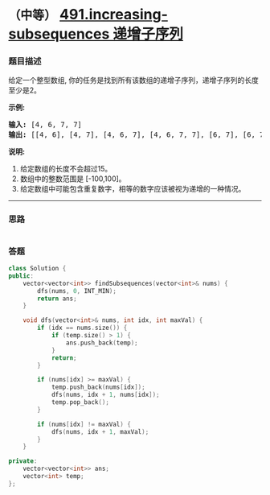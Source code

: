 # `（中等）` [491.increasing-subsequences 递增子序列](https://leetcode-cn.com/problems/increasing-subsequences/)

### 题目描述
<p>给定一个整型数组, 你的任务是找到所有该数组的递增子序列，递增子序列的长度至少是2。</p>

<p><strong>示例:</strong></p>

<pre><strong>输入:</strong> [4, 6, 7, 7]
<strong>输出:</strong> [[4, 6], [4, 7], [4, 6, 7], [4, 6, 7, 7], [6, 7], [6, 7, 7], [7,7], [4,7,7]]</pre>

<p><strong>说明:</strong></p>

<ol>
	<li>给定数组的长度不会超过15。</li>
	<li>数组中的整数范围是&nbsp;[-100,100]。</li>
	<li>给定数组中可能包含重复数字，相等的数字应该被视为递增的一种情况。</li>
</ol>


---
### 思路
```
```



### 答题
``` C++
class Solution {
public:
    vector<vector<int>> findSubsequences(vector<int>& nums) {
        dfs(nums, 0, INT_MIN);
        return ans;
    }

    void dfs(vector<int>& nums, int idx, int maxVal) {
        if (idx == nums.size()) {
            if (temp.size() > 1) {
                ans.push_back(temp);
            }
            return;
        }

        if (nums[idx] >= maxVal) {
            temp.push_back(nums[idx]);
            dfs(nums, idx + 1, nums[idx]);
            temp.pop_back();
        }

        if (nums[idx] != maxVal) {
            dfs(nums, idx + 1, maxVal);
        }
    }

private:
    vector<vector<int>> ans;
    vector<int> temp;
};
```




